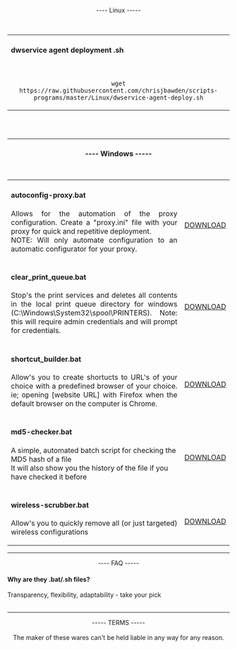
<p align=center>---- Linux -----</p>

</br>
<table width=100% cellpadding="0" cellspacing="0">
    <td align=justify tyle="width: 100%;">
     <h4>dwservice agent deployment .sh </h4>
</br>
 <span style="text-align:center;"><p style="display: block;"><code>wget https://raw.githubusercontent.com/chrisjbawden/scripts-programs/master/Linux/dwservice-agent-deploy.sh</code></p></span>
     </td>
</table>
</br>
</br>
<hr>
<details open>
  <summary style="display: inline;"><span title="click to expand" style="width: 100%; margin-left: 200px;"> <h3 style="text-align: Center;">---- Windows -----</h3></span></summary>
</br>
<table width=100% cellpadding="0" cellspacing="0" style="border: none;">
  <tr>
    <td align=justify width=90% >
      <h4>autoconfig-proxy.bat</h4>
<p>Allows for the automation of the proxy configuration. Create a "proxy.ini" file with your proxy for quick and repetitive deployment. 
      <br>
      NOTE: Will only automate configuration to an automatic configurator for your proxy. 
     </p>
  </td>
  <td>
</br>
</br>
<p style="text-align:right;"><a href="https://github.com/chrisjbawden/scripts-programs/releases/download/v1.0-autoconfig-proxy.bat/autoconfig-proxy.bat">DOWNLOAD</a></p>
</br>
</td>
</tr>
  <tr>
    <td align=justify width=90% >
      <h4> clear_print_queue.bat</h4>
<p>Stop's the print services and deletes all contents in the local print queue directory for windows (C:\Windows\System32\spool\PRINTERS). 
  Note: this will require admin credentials and will prompt for credentials.</p>
  </td>
  <td>
</br>
</br>
<p style="text-align:right;"><a href="https://github.com/chrisjbawden/scripts-programs/releases/download/v1.0-empty-print-queue.bat/empty-print-queue.bat">DOWNLOAD</a></p>
</br>
</td>
</tr>
<tr>
<td align=justify width=90%>
<h4>shortcut_builder.bat</h4>
<p>Allow's you to create shortucts to URL's of your choice with a predefined browser of your choice. ie; opening [website URL] with Firefox when the default browser on the computer is Chrome.</p>
                                        </th>
<td>
  <br>
<p><a href="https://github.com/chrisjbawden/scripts-programs/releases/download/v1.0-shortcut-builder.bat/shortcut-builder.bat">DOWNLOAD</a></p>
</td>
</tr>
<tr>
  <td>
   <h4>md5-checker.bat</h4>
     <p>A simple, automated batch script for checking the MD5 hash of a file<br/>
     It will also show you the history of the file if you have checked it before </p>
  </td>
  <td>
    <br>
    <p align="center"><a href="https://github.com/chrisjbawden/scripts-programs/releases/download/v1.0-md5-checker.bat/md5-checker.bat" target="blank">DOWNLOAD</a></p>
  </td>
</tr>
<tr>
<td align=justify width=90%>
<h4>wireless-scrubber.bat</h4>
<p>Allow's you to quickly remove all (or just targeted) wireless configurations</p>
                                        </th>
<td>
  <br>
<p><a href="https://github.com/chrisjbawden/scripts-programs/releases/download/v1.0-wireless-scrubber.bat/wireless-scrubber.bat">DOWNLOAD</a></p>
</td>
</tr>
</table>
</details>
<hr>
<div align=left>
  <p align=center>---- FAQ -----</p>
  <h4>Why are they .bat/.sh files?</h4>
  Transparency, flexibility, adaptability - take your pick

</div>
<br>
<hr>
<div align=center ">
   ----- TERMS -----
  </br>
                   <br/>
   The maker of these wares can't be held liable in any way for any reason.
</div>
                  
